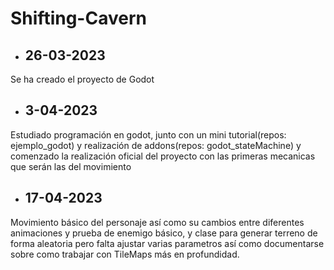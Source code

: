 # Shifting-Cavern
- ## 26-03-2023 
Se ha creado el proyecto de Godot

- ## 3-04-2023
Estudiado programación en godot, junto con un mini tutorial(repos: ejemplo_godot) y realización de addons(repos: godot_stateMachine) y comenzado la realización oficial del proyecto con las primeras mecanicas que serán las del movimiento

- ## 17-04-2023
Movimiento básico del personaje así como su cambios entre diferentes animaciones y prueba de enemigo básico, y clase para generar terreno de forma aleatoria pero falta ajustar varias parametros así como documentarse sobre como trabajar con TileMaps más en profundidad.
